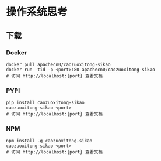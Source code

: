 # 操作系统思考

## 下载

### Docker

```
docker pull apachecn0/caozuoxitong-sikao
docker run -tid -p <port>:80 apachecn0/caozuoxitong-sikao
# 访问 http://localhost:{port} 查看文档
```

### PYPI

```
pip install caozuoxitong-sikao
caozuoxitong-sikao <port>
# 访问 http://localhost:{port} 查看文档
```

### NPM

```
npm install -g caozuoxitong-sikao
caozuoxitong-sikao <port>
# 访问 http://localhost:{port} 查看文档
```
